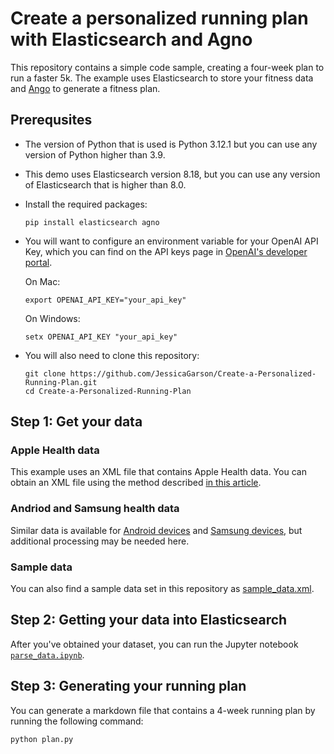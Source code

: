 # Create a personalized running plan with Elasticsearch and Agno

This repository contains a simple code sample, creating a four-week plan to run a faster 5k. The example uses Elasticsearch to store your fitness data and [Ango](https://github.com/agno-agi/agno) to generate a fitness plan.  

## Prerequsites

- The version of Python that is used is Python 3.12.1 but you can use any version of Python higher than 3.9.
- This demo uses Elasticsearch version 8.18, but you can use any version of Elasticsearch that is higher than 8.0.
- Install the required packages:

    ```
    pip install elasticsearch agno
    ```
- You will want to configure an environment variable for your OpenAI API Key, which you can find on the API keys page in [OpenAI's developer portal](https://platform.openai.com/api-keys).

    On Mac: 

    ```
    export OPENAI_API_KEY="your_api_key"
    ```

    
    On Windows:

    ```
    setx OPENAI_API_KEY "your_api_key"
    ```

- You will also need to clone this repository: 

    ```
    git clone https://github.com/JessicaGarson/Create-a-Personalized-Running-Plan.git
    cd Create-a-Personalized-Running-Plan
    ```

## Step 1: Get your data

### Apple Health data
This example uses an XML file that contains Apple Health data. You can obtain an XML file using the method described [in this article](https://support.apple.com/guide/iphone/share-your-health-data-iph5ede58c3d/ios).

### Andriod and Samsung health data
Similar data is available for [Android devices](https://developer.android.com/health-and-fitness/guides/health-connect) and [Samsung devices](https://developer.samsung.com/health/blog/en/accessing-samsung-health-data-through-health-connect), but additional processing may be needed here.

### Sample data
You can also find a sample data set in this repository as [sample_data.xml](sample_data.xml).


## Step 2: Getting your data into Elasticsearch
After you've obtained your dataset, you can run the Jupyter notebook [`parse_data.ipynb`](parse_data.ipynb).

## Step 3: Generating your running plan
You can generate a markdown file that contains a 4-week running plan by running the following command:

```
python plan.py
```